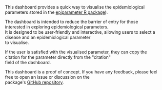 This dashboard provides a quick way to visualise the epidemiological parameters
stored in the [epiparameter R package](epiverse-trace/epiparameter)).

The dashboard is intended to reduce the barrier of entry for those interested in
exploring epidemiological parameters. <br/>It is designed to be user-friendly and interactive, allowing users to select a disease and an epidemiological parameter <br/>to visualise.

If the user is satisfied with the visualised parameter, they can copy the
citation for the parameter directly from the "citation" <br/> field of the dashboard.

This dashboard is a proof of concept. If you have any feedback, please feel free
to open an issue or discussion on the <br/> package's [GitHub repository](github.com/jamesmbaazam/epiparameterDashboard).
